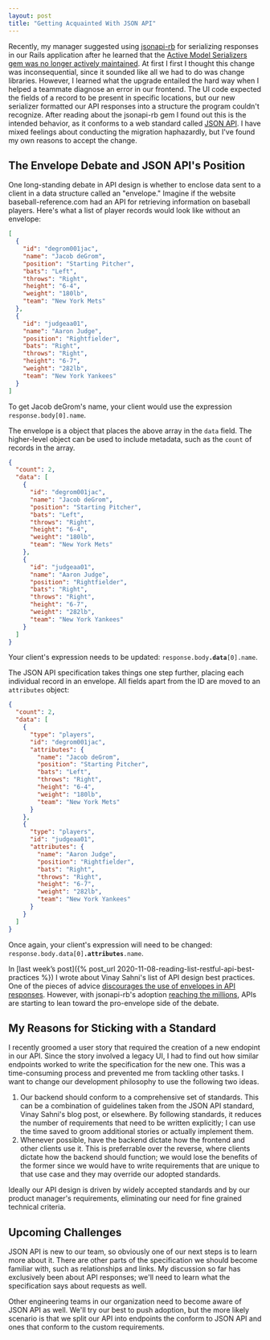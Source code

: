 ```yaml
---
layout: post
title: "Getting Acquainted With JSON API"
---
```


Recently, my manager suggested using [jsonapi-rb](https://github.com/jsonapi-rb/jsonapi-rb) for serializing responses in our Rails application after he learned that the [Active Model Serializers gem was no longer actively maintained](https://github.com/jsonapi-rb/jsonapi-rb). At first I first I thought this change was inconsequential, since it sounded like all we had to do was change libraries. However, I learned what the upgrade entailed the hard way when I helped a teammate diagnose an error in our frontend. The UI code expected the fields of a record to be present in specific locations, but our new serializer formatted our API responses into a structure the program couldn't recognize. After reading about the jsonapi-rb gem I found out this is the intended behavior, as it conforms to a web standard called [JSON API](https://jsonapi.org/). I have mixed feelings about conducting the migration haphazardly, but I've found my own reasons to accept the change.

## The Envelope Debate and JSON API's Position

One long-standing debate in API design is whether to enclose data sent to a client in a data structure called an "envelope." Imagine if the website baseball-reference.com had an API for retrieving information on baseball players. Here's what a list of player records would look like without an envelope:

```json
[
  {
    "id": "degrom001jac",
    "name": "Jacob deGrom",
    "position": "Starting Pitcher",
    "bats": "Left",
    "throws": "Right",
    "height": "6-4",
    "weight": "180lb",
    "team": "New York Mets"
  },
  {
    "id": "judgeaa01",
    "name": "Aaron Judge",
    "position": "Rightfielder",
    "bats": "Right",
    "throws": "Right",
    "height": "6-7",
    "weight": "282lb",
    "team": "New York Yankees"
  }
]
```

To get Jacob deGrom's name, your client would use the expression `response.body[0].name`.

The envelope is a object that places the above array in the `data` field. The higher-level object can be used to include metadata, such as the `count` of records in the array.

```json
{
  "count": 2,
  "data": [
    {
      "id": "degrom001jac",
      "name": "Jacob deGrom",
      "position": "Starting Pitcher",
      "bats": "Left",
      "throws": "Right",
      "height": "6-4",
      "weight": "180lb",
      "team": "New York Mets"
    },
    {
      "id": "judgeaa01",
      "name": "Aaron Judge",
      "position": "Rightfielder",
      "bats": "Right",
      "throws": "Right",
      "height": "6-7",
      "weight": "282lb",
      "team": "New York Yankees"
    }
  ]
}
```

Your client's expression needs to be updated: `response.body`**`.data`**`[0].name`.

The JSON API specification takes things one step further, placing each individual record in an envelope. All fields apart from the ID are moved to an `attributes` object:

```json
{
  "count": 2,
  "data": [
    {
      "type": "players",
      "id": "degrom001jac",
      "attributes": {
        "name": "Jacob deGrom",
        "position": "Starting Pitcher",
        "bats": "Left",
        "throws": "Right",
        "height": "6-4",
        "weight": "180lb",
        "team": "New York Mets"
      }
    },
    {
      "type": "players",
      "id": "judgeaa01",
      "attributes": {
        "name": "Aaron Judge",
        "position": "Rightfielder",
        "bats": "Right",
        "throws": "Right",
        "height": "6-7",
        "weight": "282lb",
        "team": "New York Yankees"
      }
    }
  ]
}
```

Once again, your client's expression will need to be changed: `response.body.data[0]`**`.attributes`**`.name`.

In [last week’s post]({% post_url 2020-11-08-reading-list-restful-api-best-practices %}) I wrote about Vinay Sahni's list of API design best practices. One of the pieces of advice [discourages the use of envelopes in API responses](https://www.vinaysahni.com/best-practices-for-a-pragmatic-restful-api#envelope). However, with jsonapi-rb's adoption [reaching the millions](https://rubygems.org/gems/jsonapi-rb), APIs are starting to lean toward the pro-envelope side of the debate.

## My Reasons for Sticking with a Standard

I recently groomed a user story that required the creation of a new endopint in our API. Since the story involved a legacy UI, I had to find out how similar endpoints worked to write the specification for the new one. This was a time-consuming process and prevented me from tackling other tasks. I want to change our development philosophy to use the following two ideas.

1. Our backend should conform to a comprehensive set of standards. This can be a combination of guidelines taken from the JSON API standard, Vinay Sahni's blog post, or elsewhere. By following standards, it reduces the number of requirements that need to be written explicitly; I can use the time saved to groom additional stories or actually implement them.
2. Whenever possible, have the backend dictate how the frontend and other clients use it. This is preferrable over the reverse, where clients dictate how the backend should function; we would lose the benefits of the former since we would have to write requirements that are unique to that use case and they may override our adopted standards.

Ideally our API design is driven by widely accepted standards and by our product manager's requirements, eliminating our need for fine grained technical criteria.

## Upcoming Challenges

JSON API is new to our team, so obviously one of our next steps is to learn more about it. There are other parts of the specification we should become familiar with, such as relationships and links. My discussion so far has exclusively been about API responses; we'll need to learn what the specification says about requests as well.

Other engineering teams in our organization need to become aware of JSON API as well. We'll try our best to push adoption, but the more likely scenario is that we split our API into endpoints the conform to JSON API and ones that conform to the custom requirements.
